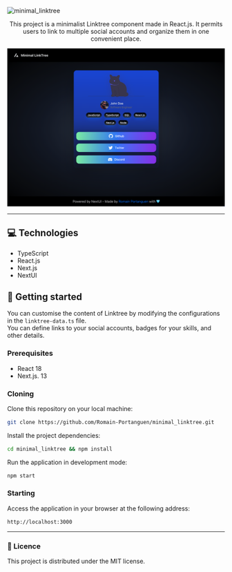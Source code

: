 ![minimal_linktree](https://socialify.git.ci/Romain-Portanguen/minimal_linktree/image?description=1&font=Raleway&language=1&name=1&owner=1&pattern=Charlie%20Brown&theme=Auto)


<p align="center">This project is a minimalist Linktree component made in React.js. It permits users to link to multiple social accounts and organize them in one convenient place.</p>


![](https://github.com/Romain-Portanguen/minimal_linktree/blob/main/public/assets/sharing/Screenshot%202024-05-04%20at%2017.51.33.png)

<hr>

 
<h2 id="technologies">💻 Technologies</h2>

- TypeScript
- React.js
- Next.js
- NextUI
 
<h2 id="started">🚀 Getting started</h2>

You can customise the content of Linktree by modifying the configurations in the ```linktree-data.ts``` file.</br>
You can define links to your social accounts, badges for your skills, and other details.
 
<h3>Prerequisites</h3>

- React 18
- Next.js. 13
 
<h3>Cloning</h3>

Clone this repository on your local machine:

```bash
git clone https://github.com/Romain-Portanguen/minimal_linktree.git
````

Install the project dependencies:

```bash
cd minimal_linktree && npm install
````

Run the application in development mode:

```bash
npm start
````

 
<h3>Starting</h3>

Access the application in your browser at the following address: 

```bash
http://localhost:3000
```
---


<h3>📄 Licence</h3>

This project is distributed under the MIT license.
